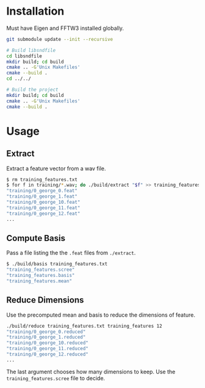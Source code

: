 # Installation

Must have Eigen and FFTW3 installed globally.

```bash
git submodule update --init --recursive

# Build libsndfile
cd libsndfile
mkdir build; cd build
cmake .. -G'Unix Makefiles'
cmake --build .
cd ../../

# Build the project
mkdir build; cd build
cmake .. -G'Unix Makefiles'
cmake --build .
```

# Usage

## Extract

Extract a feature vector from a wav file.

```bash
$ rm training_features.txt
$ for f in training/*.wav; do ./build/extract "$f" >> training_features.txt; done
"training/0_george_0.feat"
"training/0_george_1.feat"
"training/0_george_10.feat"
"training/0_george_11.feat"
"training/0_george_12.feat"
...
```

## Compute Basis

Pass a file listing the the `.feat` files from `./extract`.

```bash
$ ./build/basis training_features.txt
"training_features.scree"
"training_features.basis"
"training_features.mean"
```

## Reduce Dimensions

Use the precomputed mean and basis to reduce the dimensions of feature.

```bash
./build/reduce training_features.txt training_features 12
"training/0_george_0.reduced"
"training/0_george_1.reduced"
"training/0_george_10.reduced"
"training/0_george_11.reduced"
"training/0_george_12.reduced"
...
```

The last argument chooses how many dimensions to keep. Use the `training_features.scree` file to decide.
